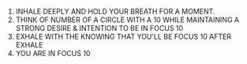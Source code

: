 1. INHALE DEEPLY AND HOLD YOUR BREATH FOR A MOMENT.
2. THINK OF NUMBER OF A CIRCLE WITH A 10 WHILE MAINTAINING A STRONG DESIRE & INTENTION TO BE IN FOCUS 10
3. EXHALE WITH THE KNOWING THAT YOU'LL BE FOCUS 10 AFTER EXHALE    
4. YOU ARE IN FOCUS 10


